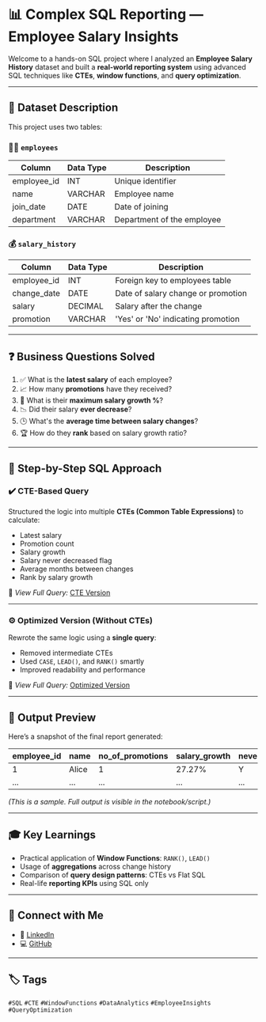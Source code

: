 # 📊 Complex SQL Reporting — Employee Salary Insights

Welcome to a hands-on SQL project where I analyzed an **Employee Salary History** dataset and built a **real-world reporting system** using advanced SQL techniques like **CTEs**, **window functions**, and **query optimization**.

---

## 📁 Dataset Description

This project uses two tables:

### 🧑‍💼 `employees`
| Column       | Data Type | Description               |
|--------------|------------|---------------------------|
| employee_id  | INT        | Unique identifier         |
| name         | VARCHAR    | Employee name             |
| join_date    | DATE       | Date of joining           |
| department   | VARCHAR    | Department of the employee|

### 💰 `salary_history`
| Column        | Data Type | Description                        |
|---------------|-----------|------------------------------------|
| employee_id   | INT       | Foreign key to employees table     |
| change_date   | DATE      | Date of salary change or promotion |
| salary        | DECIMAL   | Salary after the change            |
| promotion     | VARCHAR   | 'Yes' or 'No' indicating promotion |

---

## ❓ Business Questions Solved

1. ✅ What is the **latest salary** of each employee?  
2. 📈 How many **promotions** have they received?  
3. 🚀 What is their **maximum salary growth %**?  
4. 📉 Did their salary **ever decrease**?  
5. 🕒 What's the **average time between salary changes**?  
6. 🏆 How do they **rank** based on salary growth ratio?

---

## 🧱 Step-by-Step SQL Approach

### ✔️ CTE-Based Query  
Structured the logic into multiple **CTEs (Common Table Expressions)** to calculate:
- Latest salary
- Promotion count
- Salary growth
- Salary never decreased flag
- Average months between changes
- Rank by salary growth

📎 *View Full Query:* [CTE Version](#)

---

### ⚙️ Optimized Version (Without CTEs)

Rewrote the same logic using a **single query**:
- Removed intermediate CTEs
- Used `CASE`, `LEAD()`, and `RANK()` smartly
- Improved readability and performance

📎 *View Full Query:* [Optimized Version](#)

---

## 📸 Output Preview

Here’s a snapshot of the final report generated:

| employee_id | name    | no_of_promotions | salary_growth | never_decreased | avg_months_between_changes | RankByGrowth |
|-------------|---------|------------------|----------------|------------------|-----------------------------|---------------|
| 1           | Alice   | 1                | 27.27%         | Y                | 17.5                        | 2             |
| ...         | ...     | ...              | ...            | ...              | ...                         | ...           |

*(This is a sample. Full output is visible in the notebook/script.)*

---

## 🎓 Key Learnings

- Practical application of **Window Functions**: `RANK()`, `LEAD()`
- Usage of **aggregations** across change history
- Comparison of **query design patterns**: CTEs vs Flat SQL
- Real-life **reporting KPIs** using SQL only

---

## 🔗 Connect with Me

- 💼 [LinkedIn](https://www.linkedin.com/in/ekanshisaxena)
- 💻 [GitHub](https://github.com/its-ekanshi)

---

## 🏷️ Tags

`#SQL` `#CTE` `#WindowFunctions` `#DataAnalytics` `#EmployeeInsights` `#QueryOptimization`
